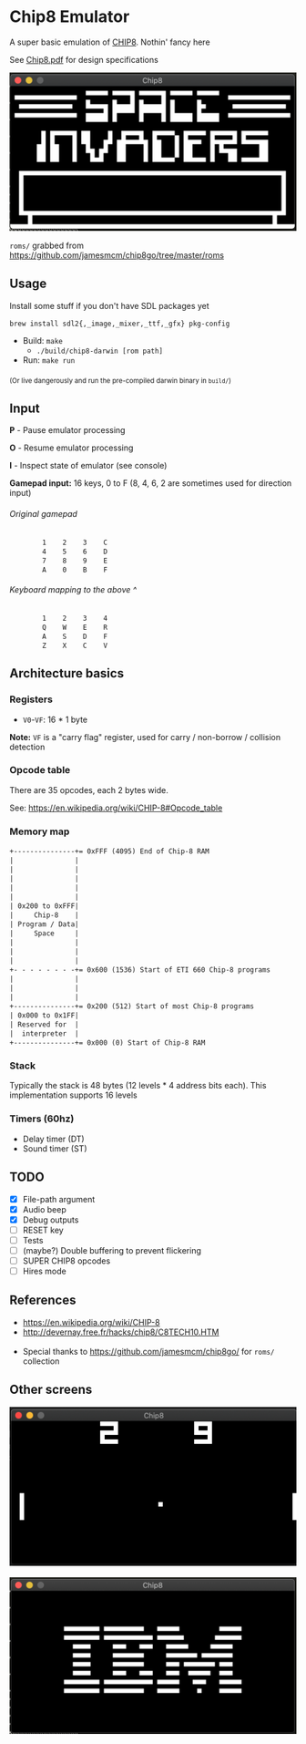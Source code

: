 # Chip8 Emulator

A super basic emulation of [CHIP8](https://en.wikipedia.org/wiki/CHIP-8). Nothin' fancy here

See [Chip8.pdf](docs/Chip8.pdf) for design specifications

![](screens/space-invaders.png)

`roms/` grabbed from https://github.com/jamesmcm/chip8go/tree/master/roms

## Usage

Install some stuff if you don't have SDL packages yet 
```
brew install sdl2{,_image,_mixer,_ttf,_gfx} pkg-config
```

- Build: `make`
    - `./build/chip8-darwin [rom path]`
- Run: `make run`

<sub>(Or live dangerously and run the pre-compiled darwin binary in `build/`)</sub>

## Input

**P** - Pause emulator processing

**O** - Resume emulator processing

**I** - Inspect state of emulator (see console)

**Gamepad input:** 16 keys, 0 to F (8, 4, 6, 2 are sometimes used for direction input)

###### Original gamepad
```
        1    2    3    C
        4    5    6    D
        7    8    9    E
        A    0    B    F
```

###### Keyboard mapping to the above ^
```
        1    2    3    4
        Q    W    E    R
        A    S    D    F
        Z    X    C    V
```

## Architecture basics

### Registers
- `V0`-`VF`: 16 * 1 byte

**Note:** `VF` is a "carry flag" register, used for carry / non-borrow / collision detection


### Opcode table

There are 35 opcodes, each 2 bytes wide.

See: https://en.wikipedia.org/wiki/CHIP-8#Opcode_table

### Memory map

```
+---------------+= 0xFFF (4095) End of Chip-8 RAM
|               |
|               |
|               |
|               |
|               |
| 0x200 to 0xFFF|
|     Chip-8    |
| Program / Data|
|     Space     |
|               |
|               |
|               |
+- - - - - - - -+= 0x600 (1536) Start of ETI 660 Chip-8 programs
|               |
|               |
|               |
+---------------+= 0x200 (512) Start of most Chip-8 programs
| 0x000 to 0x1FF|
| Reserved for  |
|  interpreter  |
+---------------+= 0x000 (0) Start of Chip-8 RAM
```

### Stack
Typically the stack is 48 bytes (12 levels * 4 address bits each). This implementation supports 16 levels

### Timers (60hz)

- Delay timer (DT)
- Sound timer (ST) 
    
## TODO

- [x] File-path argument
- [x] Audio beep
- [x] Debug outputs
- [ ] RESET key
- [ ] Tests
- [ ] (maybe?) Double buffering to prevent flickering
- [ ] SUPER CHIP8 opcodes
- [ ] Hires mode

## References

- https://en.wikipedia.org/wiki/CHIP-8
- http://devernay.free.fr/hacks/chip8/C8TECH10.HTM
<br /><br />
- Special thanks to https://github.com/jamesmcm/chip8go/ for `roms/` collection

## Other screens

![](screens/pong.png)
<br /><br />
![](screens/ibm-logo.png)
